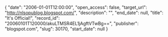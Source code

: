 {
  "date": "2006-01-01T12:00:00", 
  "open_access": false, 
  "target_url": "http://nlsopublog.blogspot.com/", 
  "description": "", 
  "end_date": null, 
  "title": "It's Official!", 
  "record_id": "20060101T120000/akuLTMSR4EL1jAgftVTwBg==", 
  "publisher": "blogspot.com", 
  "slug": 30170, 
  "start_date": null
}

